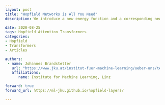```yaml
---
layout: post
title: "Hopfield Networks is All You Need"
description: We introduce a new energy function and a corresponding new update rule which is guaranteed to converge to a local minimum of the energy function. Surprisingly, the new update rule is the attention mechanism of transformer networks introduced in Attention Is All You Need. We use these new insights to analyze transformer/attention models in the paper.

date: 2020-08-25
tags: Hopfield Attention Transformers
categories:
- Hopfield
- Transformers
- Articles

authors:
 - name: Johannes Brandstetter
   url: "https://www.jku.at/institut-fuer-machine-learning/ueber-uns/team/ass-prof-dr-johannes-brandstetter/"
   affiliations:
      name: Institute for Machine Learning, Linz

forward: true
forward_url: https://ml-jku.github.io/hopfield-layers/

---
```

